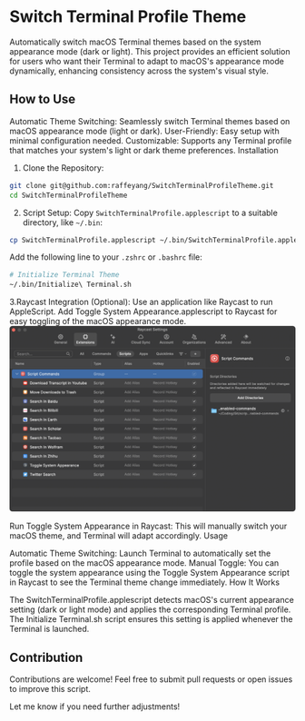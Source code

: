 # Switch Terminal Profile Theme

Automatically switch macOS Terminal themes based on the system appearance mode (dark or light). This project provides an efficient solution for users who want their Terminal to adapt to macOS's appearance mode dynamically, enhancing consistency across the system's visual style.



## How to Use

Automatic Theme Switching: Seamlessly switch Terminal themes based on macOS appearance mode (light or dark).
User-Friendly: Easy setup with minimal configuration needed.
Customizable: Supports any Terminal profile that matches your system's light or dark theme preferences.
Installation

1. Clone the Repository:

```bash
git clone git@github.com:raffeyang/SwitchTerminalProfileTheme.git
cd SwitchTerminalProfileTheme
```
2. Script Setup: 
Copy `SwitchTerminalProfile.applescript` to a suitable directory, like `~/.bin`:

```bash
cp SwitchTerminalProfile.applescript ~/.bin/SwitchTerminalProfile.applescript
```

Add the following line to your `.zshrc` or `.bashrc` file:
```bash
# Initialize Terminal Theme
~/.bin/Initialize\ Terminal.sh
```

3.Raycast Integration (Optional):
Use an application like Raycast to run AppleScript.
Add Toggle System Appearance.applescript to Raycast for easy toggling of the macOS appearance mode.
![](./images/Raycast.png)


Run Toggle System Appearance in Raycast: This will manually switch your macOS theme, and Terminal will adapt accordingly.
Usage

Automatic Theme Switching: Launch Terminal to automatically set the profile based on the macOS appearance mode.
Manual Toggle: You can toggle the system appearance using the Toggle System Appearance script in Raycast to see the Terminal theme change immediately.
How It Works

The SwitchTerminalProfile.applescript detects macOS's current appearance setting (dark or light mode) and applies the corresponding Terminal profile. The Initialize Terminal.sh script ensures this setting is applied whenever the Terminal is launched.

## Contribution

Contributions are welcome! Feel free to submit pull requests or open issues to improve this script.

Let me know if you need further adjustments!